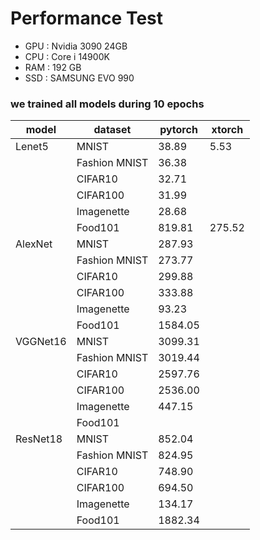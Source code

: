 # Performance Test

- GPU : Nvidia 3090 24GB
- CPU : Core i 14900K
- RAM : 192 GB
- SSD : SAMSUNG EVO 990

### we trained all models during 10 epochs

| model    | dataset       | pytorch | xtorch |
|----------|---------------|---------|--------|
| Lenet5   | MNIST         | 38.89   | 5.53   |
|          | Fashion MNIST | 36.38   |        |
|          | CIFAR10       | 32.71   |        |
|          | CIFAR100      | 31.99   |        |
|          | Imagenette    | 28.68   |        |
|          | Food101       | 819.81  | 275.52 |
| AlexNet  | MNIST         | 287.93  |        |
|          | Fashion MNIST | 273.77  |        |
|          | CIFAR10       | 299.88  |        |
|          | CIFAR100      | 333.88  |        |
|          | Imagenette    | 93.23   |        |
|          | Food101       | 1584.05 |        |
| VGGNet16 | MNIST         | 3099.31 |        |
|          | Fashion MNIST | 3019.44 |        |
|          | CIFAR10       | 2597.76 |        |
|          | CIFAR100      | 2536.00 |        |
|          | Imagenette    | 447.15  |        |
|          | Food101       |         |        |
| ResNet18 | MNIST         | 852.04  |        |
|          | Fashion MNIST | 824.95  |        |
|          | CIFAR10       | 748.90  |        |
|          | CIFAR100      | 694.50  |        |
|          | Imagenette    | 134.17  |        |
|          | Food101       | 1882.34 |        |



